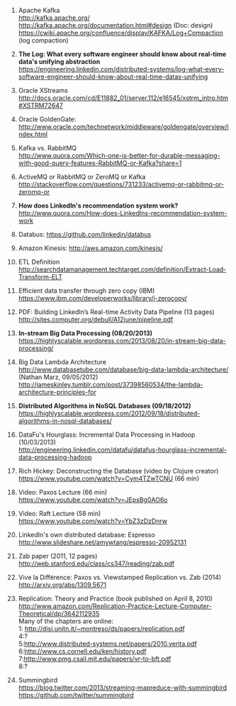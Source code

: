1. Apache Kafka
<br>http://kafka.apache.org/
<br>http://kafka.apache.org/documentation.html#design (Doc: design)
<br>https://cwiki.apache.org/confluence/display/KAFKA/Log+Compaction (log compaction)

1. <b>The Log: What every software engineer should know about real-time data's unifying abstraction</b>
<br>https://engineering.linkedin.com/distributed-systems/log-what-every-software-engineer-should-know-about-real-time-datas-unifying

1. Oracle XStreams
<br> http://docs.oracle.com/cd/E11882_01/server.112/e16545/xstrm_intro.htm#XSTRM72647

1. Oracle GoldenGate:
<br>http://www.oracle.com/technetwork/middleware/goldengate/overview/index.html

1. Kafka vs. RabbitMQ
<br>http://www.quora.com/Which-one-is-better-for-durable-messaging-with-good-query-features-RabbitMQ-or-Kafka?share=1

1. ActiveMQ or RabbitMQ or ZeroMQ or Kafka
<br>http://stackoverflow.com/questions/731233/activemq-or-rabbitmq-or-zeromq-or

1. <b>How does LinkedIn's recommendation system work?</b>
<br>http://www.quora.com/How-does-LinkedIns-recommendation-system-work

1. Databus: https://github.com/linkedin/databus

1. Amazon Kinesis: http://aws.amazon.com/kinesis/

1. ETL Definition
<br>http://searchdatamanagement.techtarget.com/definition/Extract-Load-Transform-ELT

1. Efficient data transfer through zero copy (IBM)
<br>https://www.ibm.com/developerworks/library/j-zerocopy/

1. PDF: Building LinkedIn’s Real-time Activity Data Pipeline (13 pages)
<br>http://sites.computer.org/debull/A12june/pipeline.pdf

1. <b>In-stream Big Data Processing (08/20/2013)</b>
<br>https://highlyscalable.wordpress.com/2013/08/20/in-stream-big-data-processing/

1. Big Data Lambda Architecture
<br>http://www.databasetube.com/database/big-data-lambda-architecture/ (Nathan Marz, 09/05/2012)
<br>http://jameskinley.tumblr.com/post/37398560534/the-lambda-architecture-principles-for

1. <b>Distributed Algorithms in NoSQL Databases (09/18/2012) </b>
https://highlyscalable.wordpress.com/2012/09/18/distributed-algorithms-in-nosql-databases/

1. DataFu's Hourglass: Incremental Data Processing in Hadoop (10/03/2013)
<br>http://engineering.linkedin.com/datafu/datafus-hourglass-incremental-data-processing-hadoop

1. Rich Hickey: Deconstructing the Database (video by Clojure creator)
<br>https://www.youtube.com/watch?v=Cym4TZwTCNU (66 min)

1. Video: Paxos Lecture (66 min)
<br>https://www.youtube.com/watch?v=JEpsBg0AO6o

1. Video: Raft Lecture (58 min)
<br>https://www.youtube.com/watch?v=YbZ3zDzDnrw

1. LinkedIn's own distributed database: Espresso
<br>http://www.slideshare.net/amywtang/espresso-20952131

1. Zab paper (2011, 12 pages) 
<br>http://web.stanford.edu/class/cs347/reading/zab.pdf

1. Vive la Différence: Paxos vs. Viewstamped Replication vs. Zab (2014)
<br>http://arxiv.org/abs/1309.5671

1. Replication: Theory and Practice (book published on April 8, 2010)
<br>http://www.amazon.com/Replication-Practice-Lecture-Computer-Theoretical/dp/3642112935
<br>Many of the chapters are online:
<br>1: http://disi.unitn.it/~montreso/ds/papers/replication.pdf
<br>4:?
<br>5:http://www.distributed-systems.net/papers/2010.verita.pdf
<br>6:http://www.cs.cornell.edu/ken/history.pdf
<br>7:http://www.pmg.csail.mit.edu/papers/vr-to-bft.pdf
<br>8:?

1. Summingbird
<br>https://blog.twitter.com/2013/streaming-mapreduce-with-summingbird
<br>https://github.com/twitter/summingbird

